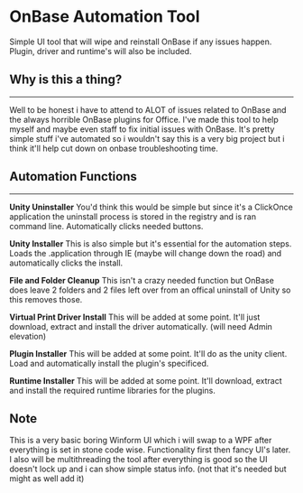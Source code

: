 # OnBase Automation Tool
Simple UI tool that will wipe and reinstall OnBase if any issues happen. Plugin, driver and runtime's will also be included.


## Why is this a thing?
---
Well to be honest i have to attend to ALOT of issues related to OnBase and the always horrible OnBase plugins for Office. I've made this tool to help myself and maybe even staff to fix initial issues with OnBase.
It's pretty simple stuff i've automated so i wouldn't say this is a very big project but i think it'll help cut down on onbase troubleshooting time.

## Automation Functions
---
**Unity Uninstaller**
You'd think this would be simple but since it's a ClickOnce application the uninstall process is stored in the registry and is ran command line. Automatically clicks needed buttons.

**Unity Installer**
This is also simple but it's essential for the automation steps. Loads the .application through IE (maybe will change down the road) and automatically clicks the install.

**File and Folder Cleanup**
This isn't a crazy needed function but OnBase does leave 2 folders and 2 files left over from an offical uninstall of Unity so this removes those.

**Virtual Print Driver Install**
This will be added at some point. It'll just download, extract and install the driver automatically. (will need Admin elevation)

**Plugin Installer**
This will be added at some point. It'll do as the unity client. Load and automatically install the plugin's specificed.

**Runtime Installer**
This will be added at some point. It'll download, extract and install the required runtime libraries for the plugins.

## Note
This is a very basic boring Winform UI which i will swap to a WPF after everything is set in stone code wise. Functionality first then fancy UI's later.
I also will be multithreading the tool after everything is good so the UI doesn't lock up and i can show simple status info. (not that it's needed but might as well add it)
